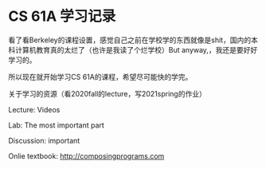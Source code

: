 # CS 61A 学习记录

看了看Berkeley的课程设置，感觉自己之前在学校学的东西就像是shit，国内的本科计算机教育真的太烂了（也许是我读了个烂学校）But anyway,，我还是要好好学习的。

所以现在就开始学习CS 61A的课程，希望尽可能快的学完。

关于学习的资源（看2020fall的lecture，写2021spring的作业）

Lecture: Videos 

Lab: The most important part 

Discussion: important

Onlie textbook: http://composingprograms.com

